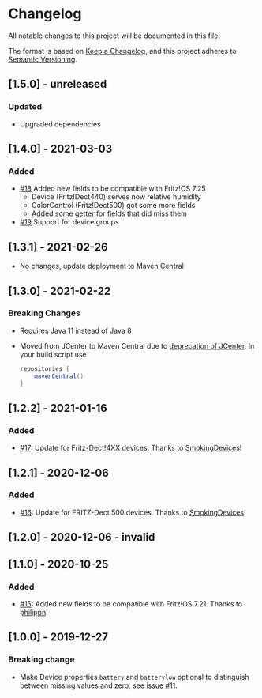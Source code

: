 # Changelog
All notable changes to this project will be documented in this file.

The format is based on [Keep a Changelog](https://keepachangelog.com/en/1.0.0/),
and this project adheres to [Semantic Versioning](https://semver.org/spec/v2.0.0.html).

## [1.5.0] - unreleased

### Updated
* Upgraded dependencies

## [1.4.0] - 2021-03-03

### Added
* [#18](https://github.com/kaklakariada/fritzbox-java-api/pull/18) Added new fields to be compatible with Fritz!OS 7.25
  * Device (Fritz!Dect440) serves now relative humidity
  * ColorControl (Fritz!Dect500) got some more fields
  * Added some getter for fields that did miss them
* [#19](https://github.com/kaklakariada/fritzbox-java-api/pull/19) Support for device groups

## [1.3.1] - 2021-02-26

* No changes, update deployment to Maven Central

## [1.3.0] - 2021-02-22

### Breaking Changes

* Requires Java 11 instead of Java 8
* Moved from JCenter to Maven Central due to [deprecation of JCenter](https://jfrog.com/blog/into-the-sunset-bintray-jcenter-gocenter-and-chartcenter/). In your build script use

    ```gradle
    repositories {
        mavenCentral()
    }
    ```

## [1.2.2] - 2021-01-16

### Added

* [#17](https://github.com/kaklakariada/fritzbox-java-api/pull/17): Update for Fritz-Dect!4XX devices. Thanks to [SmokingDevices](https://github.com/SmokingDevices)!

## [1.2.1] - 2020-12-06

### Added

* [#16](https://github.com/kaklakariada/fritzbox-java-api/pull/16): Update for FRITZ-Dect 500 devices. Thanks to [SmokingDevices](https://github.com/SmokingDevices)!

## [1.2.0] - 2020-12-06 - invalid

## [1.1.0] - 2020-10-25

### Added

* [#15](https://github.com/kaklakariada/fritzbox-java-api/pull/15): Added new fields to be compatible with Fritz!OS 7.21. Thanks to [philippn](https://github.com/philippn)!

## [1.0.0] - 2019-12-27

### Breaking change

* Make Device properties `battery` and `batterylow` optional to distinguish between missing values and zero, see [issue #11](https://github.com/kaklakariada/fritzbox-java-api/issues/11).
